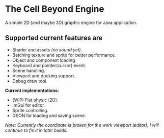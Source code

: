 # The Cell Beyond Engine

A simple 2D (and maybe 3D) graphic engine for Java application.

## Supported current features  are
+ Shader and assets *(no sound yet)*.
+ Batching texture and sprite for better performance.
+ Object and component loading.
+ Keyboard and pointer(cursor) event.
+ Scene handling.
+ Viewport and docking support.
+ Debug draw tool.


__Current implementations:__
+ (WIP) Flat physic (2D).
+ ImGui for editor.
+ Sprite controlling.
+ GSON for loading and saving scene.

*Note: Currently the coordinate is broken for the work viewport (editor), I will continue to fix it in later builds.*